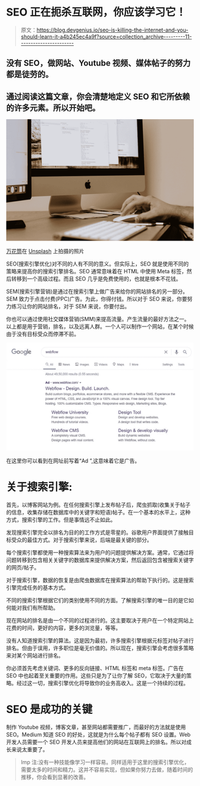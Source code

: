 # SEO 正在扼杀互联网，你应该学习它！

> 原文：<https://blog.devgenius.io/seo-is-killing-the-internet-and-you-should-learn-it-a4b245ec4a9f?source=collection_archive---------11----------------------->

## 没有 SEO，做网站、Youtube 视频、媒体帖子的努力都是徒劳的。

## 通过阅读这篇文章，你会清楚地定义 SEO 和它所依赖的许多元素。所以开始吧。

![](img/4cd56b59e8aead389c3e9c717c18a6be.png)

[万花筒](https://unsplash.com/@kaleidico?utm_source=medium&utm_medium=referral)在 [Unsplash](https://unsplash.com?utm_source=medium&utm_medium=referral) 上拍摄的照片

SEO(搜索引擎优化)对不同的人有不同的意义。但实际上，SEO 就是使用不同的策略来提高你的搜索引擎排名。SEO 通常意味着在 HTML 中使用 Meta 标签，然后转移到一个高级过程。而且 SEO 几乎是免费使用的，也就是根本不花钱。

SEM(搜索引擎营销)是通过在搜索引擎上做广告来给你的网站排名的另一部分。SEM 致力于点击付费(PPC)广告。为此，你得付钱。所以对于 SEO 来说，你要努力练习让你的网站排名，对于 SEM 来说，你要付出。

你也可以通过使用社交媒体营销(SMM)来提高流量。产生流量的最好方法之一。以上都是用于营销，排名，以及远离人群。一个人可以制作一个网站，在某个时候由于没有目标受众而停滞不前。

![](img/996655858f36c4cf80e0c5ca2a60f293.png)

在这里你可以看到在网址前写着“Ad ”,这意味着它是广告。

# 关于搜索引擎:

首先，以博客网站为例。在任何搜索引擎上发布帖子后，爬虫抓取(收集关于帖子的信息，收集存储在数据库中的关键字和短语)帖子。在一个基本的水平上，这种方式，搜索引擎的工作。但是事情远不止如此。

发现搜索引擎完全以排名为目的的工作方式是零星的。谷歌用户界面提供了接触目标受众的最佳方式。对于搜索引擎来说，后端是最关键的部分。

每个搜索引擎都使用一种搜索算法来为用户的问题提供解决方案。通常，它通过将问题转移到包含相关关键字的数据库来提供解决方案，然后返回包含被搜索关键字的网页/帖子。

对于搜索引擎，数据的恢复是由爬虫数据库在搜索算法的帮助下执行的。这是搜索引擎完成任务的基本方式。

不同的搜索引擎根据它们的类别使用不同的方面。了解搜索引擎的唯一目的是它如何能对我们有所帮助。

现在网站的排名是由一个不同的过程进行的。这主要取决于用户在一个特定网站上花费的时间，更好的内容，更多的浏览量，等等。

没有人知道搜索引擎的算法。这是因为最初，许多搜索引擎根据元标签对帖子进行排名。但由于误用，许多职位是毫无价值的。所以现在，搜索引擎会考虑很多策略来对某个网站进行排名。

你必须首先考虑关键词、更多的反向链接、HTML 标签和 meta 标签。广告在 SEO 中也起着至关重要的作用。这些只是为了让你了解 SEO，它取决于大量的策略。经过这一切，搜索引擎优化将导致你的业务高收入。这是一个持续的过程。

# SEO 是成功的关键

制作 Youtube 视频，博客文章，甚至网站都需要推广，而最好的方法就是使用 SEO。Medium 知道 SEO 的好处，这就是为什么每个帖子都有 SEO 设置。Web 开发人员需要一个 SEO 开发人员来提高他们的网站在互联网上的排名。所以对成长来说太重要了。

> Imp 注:没有一种技能像学习一样容易。同样适用于这里的搜索引擎优化，需要太多的时间和精力。这并不容易实现，但如果你努力去做，随着时间的推移，你会看到显著的改善。